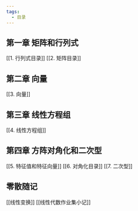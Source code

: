 ```yaml
---
tags:
  - 目录
---
```


## 第一章 矩阵和行列式

[[1. 行列式目录]]
[[2. 矩阵目录]]

## 第二章 向量
[[3. 向量]]

## 第三章 线性方程组
[[4. 线性方程组]]

## 第四章 方阵对角化和二次型
[[5. 特征值和特征向量]]
[[6. 对角化目录]]
[[7. 二次型]]



## 零散随记

[[线性变换]]
[[线性代数作业集小记]]
